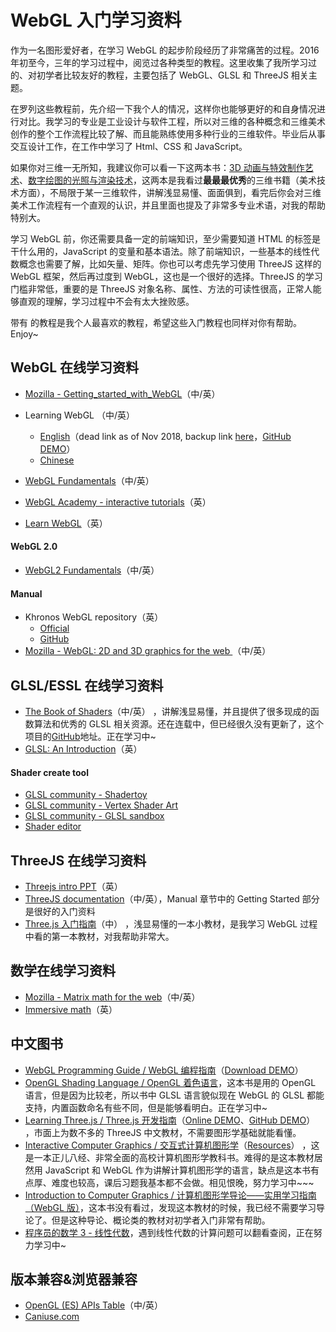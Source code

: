 # WebGL 入门学习资料

作为一名图形爱好者，在学习 WebGL 的起步阶段经历了非常痛苦的过程。2016 年初至今，三年的学习过程中，阅览过各种类型的教程。这里收集了我所学习过的、对初学者比较友好的教程，主要包括了 WebGL、GLSL 和 ThreeJS 相关主题。

在罗列这些教程前，先介绍一下我个人的情况，这样你也能够更好的和自身情况进行对比。我学习的专业是工业设计与软件工程，所以对三维的各种概念和三维美术创作的整个工作流程比较了解、而且能熟练使用多种行业的三维软件。毕业后从事交互设计工作，在工作中学习了 Html、CSS 和 JavaScript。

如果你对三维一无所知，我建议你可以看一下这两本书：[3D 动画与特效制作艺术](https://book.douban.com/subject/4924302/)、[数字绘图的光照与渲染技术](https://book.douban.com/subject/3225198/)，这两本是我看过**最最最优秀**的三维书籍（美术技术方面），不局限于某一三维软件，讲解浅显易懂、面面俱到，看完后你会对三维美术工作流程有一个直观的认识，并且里面也提及了非常多专业术语，对我的帮助特别大。

学习 WebGL 前，你还需要具备一定的前端知识，至少需要知道 HTML 的标签是干什么用的，JavaScript 的变量和基本语法。除了前端知识，一些基本的线性代数概念也需要了解，比如矢量、矩阵。你也可以考虑先学习使用 ThreeJS 这样的 WebGL 框架，然后再过度到 WebGL，这也是一个很好的选择。ThreeJS 的学习门槛非常低，重要的是 ThreeJS 对象名称、属性、方法的可读性很高，正常人能够直观的理解，学习过程中不会有太大挫败感。

带有 的教程是我个人最喜欢的教程，希望这些入门教程也同样对你有帮助。Enjoy~

## WebGL 在线学习资料

- [Mozilla - Getting_started_with_WebGL](https://developer.mozilla.org/en-US/docs/Web/API/WebGL_API/Tutorial/Getting_started_with_WebGL)（中/英）

- Learning WebGL （中/英）

  - [English](http://learningwebgl.com/)（dead link as of Nov 2018, backup link [here](https://web.archive.org/web/20180624223943/http://learningwebgl.com/blog/?page_id=1217)，[GitHub DEMO](https://github.com/tparisi/webgl-lessons)）
  - [Chinese](http://www.hiwebgl.com/?p=42)

- [WebGL Fundamentals](https://webglfundamentals.org/)（中/英）

- [WebGL Academy - interactive tutorials](http://www.webglacademy.com/)（英）

- [Learn WebGL](http://learnwebgl.brown37.net/)（英）

#### WebGL 2.0

- [WebGL2 Fundamentals](https://webgl2fundamentals.org/)（中/英）

#### Manual

- Khronos WebGL repository（英）
  - [Official](https://www.khronos.org/webgl/)
  - [GitHub](https://github.com/KhronosGroup/WebGL)
- [Mozilla - WebGL: 2D and 3D graphics for the web ](https://developer.mozilla.org/en-US/docs/Web/API/WebGL_API)（中/英）

## GLSL/ESSL 在线学习资料

- [The Book of Shaders](https://thebookofshaders.com/)（中/英） ，讲解浅显易懂，并且提供了很多现成的函数算法和优秀的 GLSL 相关资源。还在连载中，但已经很久没有更新了，这个项目的[GitHub](https://github.com/patriciogonzalezvivo/thebookofshaders)地址。正在学习中~
- [GLSL: An Introduction](http://nehe.gamedev.net/article/glsl_an_introduction/25007/)（英）

#### Shader create tool

- [GLSL community - Shadertoy](https://www.shadertoy.com/)
- [GLSL community - Vertex Shader Art](https://www.vertexshaderart.com/)
- [GLSL community - GLSL sandbox](http://glslsandbox.com/)
- [Shader editor](http://shdr.bkcore.com/)

## ThreeJS 在线学习资料

- [Threejs intro PPT](http://davidscottlyons.com/threejs-intro/)（英）
- [ThreeJS documentation](https://threejs.org/docs/index.html#manual/en/introduction/Creating-a-scene)（中/英），Manual 章节中的 Getting Started 部分是很好的入门资料
- [Three.js 入门指南](http://www.ituring.com.cn/book/1272)（中） ，浅显易懂的一本小教材，是我学习 WebGL 过程中看的第一本教材，对我帮助非常大。

## 数学在线学习资料

- [Mozilla - Matrix math for the web](https://developer.mozilla.org/en-US/docs/Web/API/WebGL_API/Matrix_math_for_the_web)（中/英）
- [Immersive math](http://immersivemath.com/ila/index.html)（英）

## 中文图书

- [WebGL Programming Guide / WebGL 编程指南](https://book.douban.com/subject/25909351/)（[Download DEMO](https://sites.google.com/site/webglbook/home/downloads)）
- [OpenGL Shading Language / OpenGL 着色语言](https://book.douban.com/subject/1911849/)，这本书是用的 OpenGL 语言，但是因为比较老，所以书中 GLSL 语言貌似现在 WebGL 的 GLSL 都能支持，内置函数命名有些不同，但是能够看明白。正在学习中~
- [Learning Three.js / Three.js 开发指南](https://book.douban.com/subject/27127506/)（[Online DEMO](http://www.smartjava.org/content/all-109-examples-my-book-threejs-threejs-version-r63/)、[GitHub DEMO](https://github.com/josdirksen/learning-threejs)） ，市面上为数不多的 ThreeJS 中文教材，不需要图形学基础就能看懂。
- [Interactive Computer Graphics / 交互式计算机图形学](https://book.douban.com/subject/26916420/)（[Resources](https://www.cs.unm.edu/~angel/BOOK/INTERACTIVE_COMPUTER_GRAPHICS/SEVENTH_EDITION/)） ，这是一本正儿八经、非常全面的高校计算机图形学教科书。难得的是这本教材居然用 JavaScript 和 WebGL 作为讲解计算机图形学的语言，缺点是这本书有点厚、难度也较高，课后习题我基本都不会做。相见恨晚，努力学习中~~~
- [Introduction to Computer Graphics / 计算机图形学导论——实用学习指南（WebGL 版）](https://book.douban.com/subject/30856114/)，这本书没有看过，发现这本教材的时候，我已经不需要学习导论了。但是这种导论、概论类的教材对初学者入门非常有帮助。
- [程序员的数学 3 - 线性代数](https://book.douban.com/subject/26740548/)，遇到线性代数的计算问题可以翻看查阅，正在努力学习中~

## 版本兼容&浏览器兼容

- [OpenGL (ES) APIs Table](http://web.eecs.umich.edu/~sugih/courses/eecs487/common/notes/APITables.xml)（中/英）
- [Caniuse.com](https://caniuse.com/#feat=webgl)
